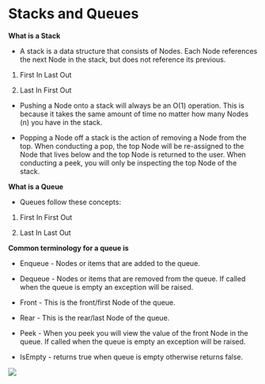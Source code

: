 # Stacks and Queues

**What is a Stack**

- A stack is a data structure that consists of Nodes. Each Node references the next Node in the stack, but does not reference its previous.

1. First In Last Out

2. Last In First Out

- Pushing a Node onto a stack will always be an O(1) operation. This is because it takes the same amount of time no matter how many Nodes (n) you have in the stack.

- Popping a Node off a stack is the action of removing a Node from the top. When conducting a pop, the top Node will be re-assigned to the Node that lives below and the top Node is returned to the user.
When conducting a peek, you will only be inspecting the top Node of the stack.

**What is a Queue**

* Queues follow these concepts:

1. First In First Out

2. Last In Last Out

**Common terminology for a queue is**

* Enqueue - Nodes or items that are added to the queue.

* Dequeue - Nodes or items that are removed from the queue. If called when the queue is empty an exception will be raised.

* Front - This is the front/first Node of the queue.

* Rear - This is the rear/last Node of the queue.

* Peek - When you peek you will view the value of the front Node in the queue. If called when the queue is empty an exception will be raised.

* IsEmpty - returns true when queue is empty otherwise returns false.


![](https://imgs.developpaper.com/imgs/3169162767-5c88cc850daa1_articlex.jpg)

